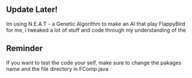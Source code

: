 ## Update Later!
Im using N.E.A.T - a Genetic Algorithm to make an AI that play FlappyBird for me, i tweaked a lot of stuff and code through my understanding of the 
## Reminder
If you want to test the code your self, make sure to change the pakages name and the file directory in FComp.java 
